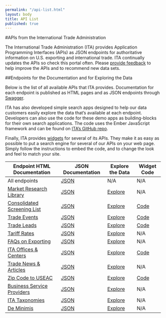 ```yaml
---
permalink: "/api-list.html"
layout: body
title: API List
published: true
---
```


#APIs from the International Trade Administration

The International Trade Administration (ITA) provides Application Programming Interfaces (APIs) as JSON endpoints for authoritative information on U.S. exporting and international trade.  ITA continually updates the APIs so check this portal often.  Please [provide feedback](contact.html) to help improve the APIs and to recommend new data sets.

##Endpoints for the Documentation and for Exploring the Data

Below is the list of all available APIs that ITA provides.  Documentation for each endpoint is published as HTML pages and as JSON endpoints through [Swagger](http://swagger.io/).

ITA has also developed simple search apps designed to help our data customers easily explore the data that’s available at each endpoint. Developers can also use the code for these demo apps as building-blocks for their own search applications. The code uses the Ember JavaScript framework and can be found on [ITA’s GitHub repo](https://github.com/InternationalTradeAdministration/explorer).

Finally, ITA provides [widgets](search-widgets.html) for several of its APIs.  They make it as easy as possible to put a search engine for several of our APIs on your web page. Simply follow the instructions to embed the code, and to change the look and feel to match your site.

| Endpoint HTML Documentation	| JSON Documentation | Explore the Data | Widget Code
| -------------| -------------|-------------|-------------|
| All endpoints | [JSON](api/trade-apis.json) | N/A |  N/A | 
| [Market Research Library](market-research-library.html) | [JSON](api/market-research-library.json) | [Explore](http://internationaltradeadministration.github.io/explorer/#/market-research-library-entries) | N/A | 
| [Consolidated Screening List](consolidated-screening-list.html) | [JSON](api/consolidated-screening-lists.json) | [Explore](http://internationaltradeadministration.github.io/explorer/#/consolidated-screening-list-entries) | [Code](search-widgets.html) | 
| [Trade Events](trade-events.html) | [JSON](api/trade-events.json) | [Explore](http://internationaltradeadministration.github.io/explorer/#/trade-events) | [Code](search-widgets.html) | 
| [Trade Leads](trade-leads.html) | [JSON](api/trade-leads.json) | [Explore](http://internationaltradeadministration.github.io/explorer/#/trade-leads) | [Code](search-widgets.html) | 
| [Tariff Rates](tariff-rates.html) | [JSON](api/tariff-rates.json) | [Explore](http://internationaltradeadministration.github.io/explorer/#/tariff-rates) | N/A | 
| [FAQs on Exporting](faqs-exporting.html) | [JSON](api/ita-faqs.json) | [Explore](http://internationaltradeadministration.github.io/explorer/#/ita-faqs) | N/A | 
| [ITA Offices & Centers](ita-office-locations.html) | [JSON](api/ita-office-locations.json) | [Explore](http://internationaltradeadministration.github.io/explorer/#/ita-office-locations) | [Code](search-widgets.html) | 
| [Trade News & Articles](ita-trade-articles.html) |[JSON](api/ita-articles.json) | [Explore](http://internationaltradeadministration.github.io/explorer/#/sharepoint-trade-articles) | N/A | 
| [Zip Code to USEAC](ita-zip-codes.html) | [JSON](api/zip-code-to-useac.json) | [Explore](http://internationaltradeadministration.github.io/explorer/#/ita-zip-codes) | [Code](search-widgets.html) | 
| [Business Service Providers](business-service-providers.html) | [JSON](api/business-service-providers.json) | [Explore](http://internationaltradeadministration.github.io/explorer/#/business-service-providers) | N/A | 
| [ITA Taxonomies](ita-taxonomies.html) | [JSON](api/ita-taxonomies.json) | [Explore](http://internationaltradeadministration.github.io/explorer/#/ita-taxonomies) | N/A |
| [De Minimis](de-minimis.html) | [JSON](api/de-minimis.json) | [Explore](http://internationaltradeadministration.github.io/explorer/#/de-minimis) | N/A | 


